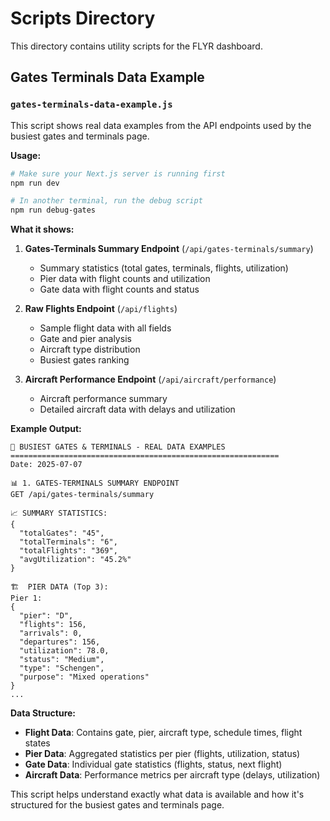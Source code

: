 # Scripts Directory

This directory contains utility scripts for the FLYR dashboard.

## Gates Terminals Data Example

### `gates-terminals-data-example.js`

This script shows real data examples from the API endpoints used by the busiest gates and terminals page.

**Usage:**
```bash
# Make sure your Next.js server is running first
npm run dev

# In another terminal, run the debug script
npm run debug-gates
```

**What it shows:**
1. **Gates-Terminals Summary Endpoint** (`/api/gates-terminals/summary`)
   - Summary statistics (total gates, terminals, flights, utilization)
   - Pier data with flight counts and utilization
   - Gate data with flight counts and status

2. **Raw Flights Endpoint** (`/api/flights`)
   - Sample flight data with all fields
   - Gate and pier analysis
   - Aircraft type distribution
   - Busiest gates ranking

3. **Aircraft Performance Endpoint** (`/api/aircraft/performance`)
   - Aircraft performance summary
   - Detailed aircraft data with delays and utilization

**Example Output:**
```
🚀 BUSIEST GATES & TERMINALS - REAL DATA EXAMPLES
============================================================
Date: 2025-07-07

📊 1. GATES-TERMINALS SUMMARY ENDPOINT
GET /api/gates-terminals/summary

📈 SUMMARY STATISTICS:
{
  "totalGates": "45",
  "totalTerminals": "6",
  "totalFlights": "369",
  "avgUtilization": "45.2%"
}

🏗️  PIER DATA (Top 3):
Pier 1:
{
  "pier": "D",
  "flights": 156,
  "arrivals": 0,
  "departures": 156,
  "utilization": 78.0,
  "status": "Medium",
  "type": "Schengen",
  "purpose": "Mixed operations"
}
...
```

**Data Structure:**
- **Flight Data**: Contains gate, pier, aircraft type, schedule times, flight states
- **Pier Data**: Aggregated statistics per pier (flights, utilization, status)
- **Gate Data**: Individual gate statistics (flights, status, next flight)
- **Aircraft Data**: Performance metrics per aircraft type (delays, utilization)

This script helps understand exactly what data is available and how it's structured for the busiest gates and terminals page. 